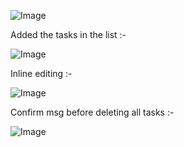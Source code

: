 ![Image](https://github.com/user-attachments/assets/a0f1c108-43cd-4627-9d50-841a34e1638b)


Added the tasks in the list :-

![Image](https://github.com/user-attachments/assets/4eafe1cd-b800-4bdf-b40f-135287fc9c2b)


Inline editing :-

![Image](https://github.com/user-attachments/assets/c3b789ce-358a-4bff-a4da-eb3ffeb3895a)


Confirm msg before deleting all tasks :-

![Image](https://github.com/user-attachments/assets/21ff00d9-036c-43bd-bcd7-8b7f4c3a5290)
